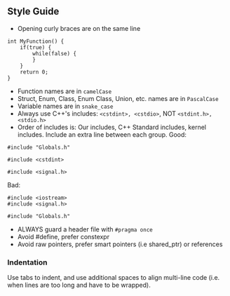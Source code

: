 ## Style Guide
- Opening curly braces are on the same line
```
int MyFunction() {
    if(true) {
        while(false) {
        }
    }
    return 0;
}
```
- Function names are in `camelCase`
- Struct, Enum, Class, Enum Class, Union, etc. names are in `PascalCase`
- Variable names are in `snake_case`
- Always use C++'s includes: `<cstdint>, <cstdio>`, NOT `<stdint.h>, <stdio.h>`
- Order of includes is: Our includes, C++ Standard includes, kernel includes.
  Include an extra line between each group.
  Good:
```
#include "Globals.h"

#include <cstdint>

#include <signal.h>
```
  Bad:
```
#include <iostream>
#include <signal.h>

#include "Globals.h"
```
- ALWAYS guard a header file with `#pragma once`
- Avoid #define, prefer constexpr
- Avoid raw pointers, prefer smart pointers (i.e shared_ptr) or references

### Indentation
Use tabs to indent, and use additional spaces to align multi-line code
(i.e. when lines are too long and have to be wrapped).
